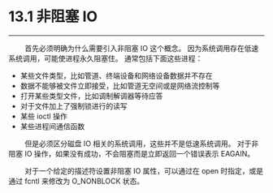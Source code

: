 # 13.1 非阻塞 IO
***

&emsp;&emsp;
首先必须明确为什么需要引入非阻塞 IO 这个概念。
因为系统调用存在低速系统调用，可能使进程永久阻塞住。
通常包括下面这些进程：

+ 某些文件类型，比如管道、终端设备和网络设备数据并不存在
+ 数据不能够被文件立即接受，比如管道无空间或是网络流控制等
+ 打开某些类型文件，比如调制解调器等待应答
+ 对于文件加上了强制锁进行的读写
+ 某些 ioctl 操作
+ 某些进程间通信函数

&emsp;&emsp;
但是必须区分磁盘 IO 相关的系统调用，这些并不是低速系统调用。
对于非阻塞 IO 操作，如果没有成功，不会阻塞而是立即返回一个错误表示 EAGAIN。

&emsp;&emsp;
对于一个给定的描述符设置非阻塞 IO 属性，可以通过在 open 时指定，或是通过 fcntl 来修改为 O_NONBLOCK 状态。